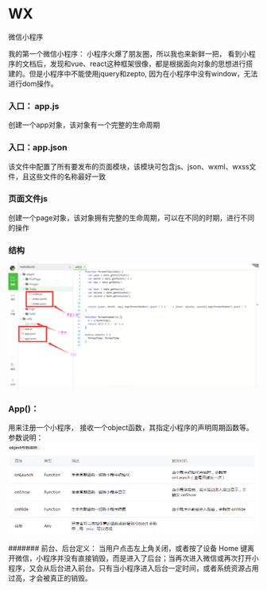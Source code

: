# WX
微信小程序

我的第一个微信小程序：
  小程序火爆了朋友圈，所以我也来新鲜一把， 看到小程序的文档后，发现和vue、react这种框架很像，都是根据面向对象的思想进行搭建的。但是小程序中不能使用jquery和zepto,
  因为在小程序中没有window，无法进行dom操作。
  
### 入口： app.js
   创建一个app对象，该对象有一个完整的生命周期
   
### 入口：app.json
   该文件中配置了所有要发布的页面模块，该模块可包含js、json、wxml、wxss文件，且这些文件的名称最好一致
   
### 页面文件js
   创建一个page对象，该对象拥有完整的生命周期，可以在不同的时期，进行不同的操作

### 结构
  ![image](./images/xcx-jg.png)


### App()：
  用来注册一个小程序， 接收一个object函数，其指定小程序的声明周期函数等。
  参数说明：
    ![image](./images/xcx-app.png)

####### 前台、后台定义： 当用户点击左上角关闭，或者按了设备 Home 键离开微信，小程序并没有直接销毁，而是进入了后台；当再次进入微信或再次打开小程序，又会从后台进入前台。只有当小程序进入后台一定时间，或者系统资源占用过高，才会被真正的销毁。
